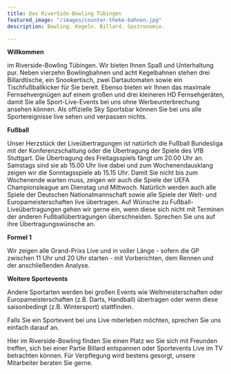 ```yaml
---
title: Das RiverSide-Bowling Tübingen
featured_image: "/images/counter-theke-bahnen.jpg"
description: Bowling. Kegeln. Billard. Gastronomie.

---
```

**Willkommen**

im Riverside-Bowling Tübingen. Wir bieten Ihnen Spaß und Unterhaltung pur. Neben vierzehn Bowlingbahnen und acht Kegelbahnen stehen drei Billardtische, ein Snookertisch, zwei Dartautomaten sowie ein Tischfußballkicker für Sie bereit. Ebenso bieten wir Ihnen das maximale Fernsehvergnügen auf einem großen und drei kleineren HD Fernsehgeräten, damit Sie alle Sport-Live-Events bei uns ohne Werbeunterbrechung ansehen können. Als offizielle Sky Sportsbar können Sie bei uns alle Sportereignisse live sehen und verpassen nichts.

**Fußball**

Unser Herzstück der Liveübertragungen ist natürlich die Fußball Bundesliga mit der Konferenzschaltung oder die Übertragung der Spiele des VfB Stuttgart. Die Übertragung des Freitagsspiels fängt um 20.00 Uhr an. Samstags sind sie ab 15.00 Uhr live dabei und zum Wochenendausklang zeigen wir die Sonntagsspiele ab 15.15 Uhr. Damit Sie nicht bis zum Wochenende warten muss, zeigen wir auch die Spiele der UEFA Championsleague am Dienstag und Mittwoch. Natürlich werden auch alle Spiele der Deutschen Nationalmannschaft sowie alle Spiele der Welt- und Europameisterschaften live übertragen. Auf Wünsche zu Fußball-Liveübertragungen gehen wir gerne ein, wenn diese sich nicht mit Terminen der anderen Fußballübertragungen überschneiden. Sprechen Sie uns auf ihre Übertragungswünsche an.

**Formel 1**

Wir zeigen alle Grand-Prixs Live und in voller Länge - sofern die GP zwischen 11 Uhr und 20 Uhr starten - mit Vorberichten, dem Rennen und der anschließenden Analyse.

**Weitere Sportevents**

Andere Sportarten werden bei großen Events wie Weltmeisterschaften oder Europameisterschaften (z.B. Darts, Handball) übertragen oder wenn diese saisonbedingt (z.B. Wintersport) stattfinden.

Falls Sie ein Sportevent bei uns Live miterleben möchten, sprechen Sie uns einfach darauf an.

Hier im Riverside-Bowling finden Sie einen Platz wo Sie sich mit Freunden treffen, sich bei einer Partie Billard entspannen oder Sportevents Live im TV betrachten können. Für Verpflegung wird bestens gesorgt, unsere Mitarbeiter beraten Sie gerne.
